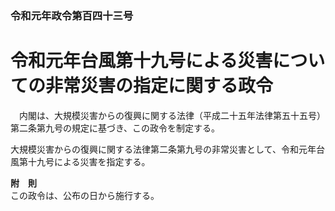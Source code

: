 ### 令和元年政令第百四十三号  
# 令和元年台風第十九号による災害についての非常災害の指定に関する政令  
　内閣は、大規模災害からの復興に関する法律（平成二十五年法律第五十五号）第二条第九号の規定に基づき、この政令を制定する。  
  
大規模災害からの復興に関する法律第二条第九号の非常災害として、令和元年台風第十九号による災害を指定する。  
  
**附　則**  
この政令は、公布の日から施行する。  
  
